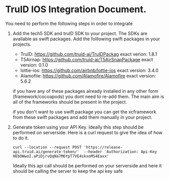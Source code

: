 # TruID IOS Integration Document.

You need to perform the following steps in order to integrate 
1. Add the tech5 SDK and truID SDK to your project. The SDKs are available as swift packages. Add the folllowing swift packages in your projects.
    - TruID: https://github.com/truid-ai/TruIDPackag exact verion: 1.8.1
    - T5Airnap: https://github.com/truid-ai/T5AirSnapPackage exact version: 0.1.0
    - lottie-ios: https://github.com/airbnb/lottie-ios exact version: 3.4.0
    - Alamofile: https://github.com/Alamofire/Alamofire exact version: 5.6.2


    if you have any of these packages already installed in any other form (framework/cocoapods) you dont need to re-add them. The main aim is all of the frameworks should be present in the project.

    if you don't want to use swift package you can get the xcframework from these swift packages and add them manually in your project. 

2. Generate token using your API Key. Ideally this step should be performed on serverside. Here is a curl request to give the idea of how to do it.
    ```command
    curl --location --request POST 'https://release-api.truid.ai/generate-token/'  --header 'Authorization: Api-Key HEbOWwoI.aPiDjrvQqNa7M6YpT7VE4skxoMS4Eaxx'
    ```
    Ideally this api call should be performed on your serverside and here it should be calling the server to keep the api key safe

    




